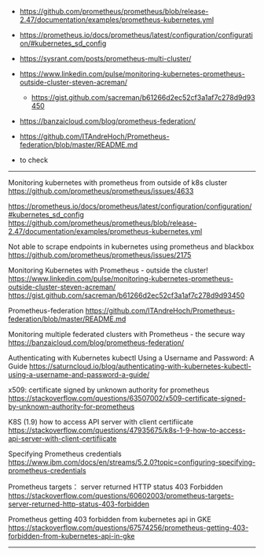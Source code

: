 - https://github.com/prometheus/prometheus/blob/release-2.47/documentation/examples/prometheus-kubernetes.yml
- https://prometheus.io/docs/prometheus/latest/configuration/configuration/#kubernetes_sd_config
- https://sysrant.com/posts/prometheus-multi-cluster/

- https://www.linkedin.com/pulse/monitoring-kubernetes-prometheus-outside-cluster-steven-acreman/
   - https://gist.github.com/sacreman/b61266d2ec52cf3a1af7c278d9d93450

- https://banzaicloud.com/blog/prometheus-federation/

- https://github.com/ITAndreHoch/Prometheus-federation/blob/master/README.md


- to check
---
Monitoring kubernetes with prometheus from outside of k8s cluster
https://github.com/prometheus/prometheus/issues/4633

https://prometheus.io/docs/prometheus/latest/configuration/configuration/#kubernetes_sd_config
https://github.com/prometheus/prometheus/blob/release-2.47/documentation/examples/prometheus-kubernetes.yml

Not able to scrape endpoints in kubernetes using prometheus and blackbox
https://github.com/prometheus/prometheus/issues/2175

Monitoring Kubernetes with Prometheus - outside the cluster!
https://www.linkedin.com/pulse/monitoring-kubernetes-prometheus-outside-cluster-steven-acreman/
https://gist.github.com/sacreman/b61266d2ec52cf3a1af7c278d9d93450

Prometheus-federation
https://github.com/ITAndreHoch/Prometheus-federation/blob/master/README.md


Monitoring multiple federated clusters with Prometheus - the secure way
https://banzaicloud.com/blog/prometheus-federation/

Authenticating with Kubernetes kubectl Using a Username and Password: A Guide
https://saturncloud.io/blog/authenticating-with-kubernetes-kubectl-using-a-username-and-password-a-guide/

x509: certificate signed by unknown authority for prometheus
https://stackoverflow.com/questions/63507002/x509-certificate-signed-by-unknown-authority-for-prometheus


K8S (1.9) how to access API server with client certifiicate
https://stackoverflow.com/questions/47935675/k8s-1-9-how-to-access-api-server-with-client-certifiicate

Specifying Prometheus credentials
https://www.ibm.com/docs/en/streams/5.2.0?topic=configuring-specifying-prometheus-credentials

Prometheus targets： server returned HTTP status 403 Forbidden
https://stackoverflow.com/questions/60602003/prometheus-targets-server-returned-http-status-403-forbidden

Prometheus getting 403 forbidden from kubernetes api in GKE
https://stackoverflow.com/questions/67574256/prometheus-getting-403-forbidden-from-kubernetes-api-in-gke

---
